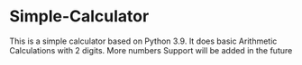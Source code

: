 # Simple-Calculator
This is a simple calculator based on Python 3.9. It does basic Arithmetic Calculations with 2 digits. More numbers Support will be added in the future
